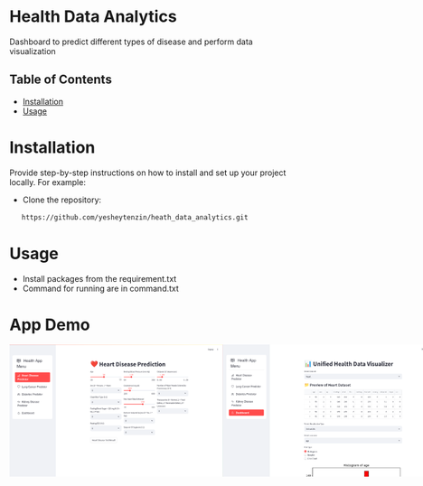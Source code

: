 # Health Data Analytics
Dashboard to predict different types of disease and perform data visualization


## Table of Contents

- [Installation](#installation)
- [Usage](#usage)

# Installation

Provide step-by-step instructions on how to install and set up your project locally. For example:

- Clone the repository:
```bash
   https://github.com/yesheytenzin/heath_data_analytics.git
```
# Usage
- Install packages from the requirement.txt
- Command for running are in command.txt

# App Demo
<div style="display: flex; justify-content: space-between;">
  <img src="images/image1.png" alt="Image 1" style="width: 75%;">
  <img src="images/image2.png" alt="Image 2" style="width: 75%;">
  <img src="images/image3.png" alt="Image 3" style="width: 75%;">
</div>


